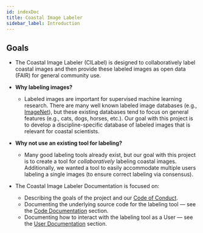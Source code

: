 ```yaml
---
id: indexDoc
title: Coastal Image Labeler
sidebar_label: Introduction
---
```

## Goals

  + The Coastal Image Labeler (CILabel) is designed to collaboratively label
  coastal images and then provide these labeled images as open data (FAIR) for
  general community use.

  + **Why labeling images?**
      - Labeled images are important for supervised machine learning research. There are
      many well known labeled image databases (e.g., [ImageNet](http://www.image-net.org)),
      but these existing databases tend to focus on general features (e.g., cats, dogs, horses, etc.). Our goal with this project is to develop a discipline-specific
      database of labeled images that is relevant for coastal scientists.

  + **Why not use an existing tool for labeling?**  
      - Many good labeling tools already exist, but our goal with this project is to
      create a tool for *collaboratively* labeling coastal images. Additionally,
      we wanted a tool to easily accommodate multiple users labeling a single
      images (to ensure correct labeling via consensus).

  + The Coastal Image Labeler Documentation is focused on:
      - Describing the goals of the project and our [Code of Conduct](code_of_conduct.md).
      - Documenting the underlying source code for the labeling tool — see the [Code Documentation](code_documentation/overview.md) section.
      - Documenting how to interact with the labeling tool as a User — see the [User Documentation](user_documentation/overview.md) section.
